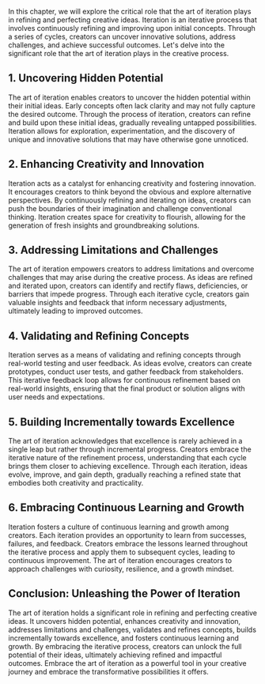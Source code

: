 
In this chapter, we will explore the critical role that the art of iteration plays in refining and perfecting creative ideas. Iteration is an iterative process that involves continuously refining and improving upon initial concepts. Through a series of cycles, creators can uncover innovative solutions, address challenges, and achieve successful outcomes. Let's delve into the significant role that the art of iteration plays in the creative process.

1\. **Uncovering Hidden Potential**
----------------------------------

The art of iteration enables creators to uncover the hidden potential within their initial ideas. Early concepts often lack clarity and may not fully capture the desired outcome. Through the process of iteration, creators can refine and build upon these initial ideas, gradually revealing untapped possibilities. Iteration allows for exploration, experimentation, and the discovery of unique and innovative solutions that may have otherwise gone unnoticed.

2\. **Enhancing Creativity and Innovation**
------------------------------------------

Iteration acts as a catalyst for enhancing creativity and fostering innovation. It encourages creators to think beyond the obvious and explore alternative perspectives. By continuously refining and iterating on ideas, creators can push the boundaries of their imagination and challenge conventional thinking. Iteration creates space for creativity to flourish, allowing for the generation of fresh insights and groundbreaking solutions.

3\. **Addressing Limitations and Challenges**
--------------------------------------------

The art of iteration empowers creators to address limitations and overcome challenges that may arise during the creative process. As ideas are refined and iterated upon, creators can identify and rectify flaws, deficiencies, or barriers that impede progress. Through each iterative cycle, creators gain valuable insights and feedback that inform necessary adjustments, ultimately leading to improved outcomes.

4\. **Validating and Refining Concepts**
---------------------------------------

Iteration serves as a means of validating and refining concepts through real-world testing and user feedback. As ideas evolve, creators can create prototypes, conduct user tests, and gather feedback from stakeholders. This iterative feedback loop allows for continuous refinement based on real-world insights, ensuring that the final product or solution aligns with user needs and expectations.

5\. **Building Incrementally towards Excellence**
------------------------------------------------

The art of iteration acknowledges that excellence is rarely achieved in a single leap but rather through incremental progress. Creators embrace the iterative nature of the refinement process, understanding that each cycle brings them closer to achieving excellence. Through each iteration, ideas evolve, improve, and gain depth, gradually reaching a refined state that embodies both creativity and practicality.

6\. **Embracing Continuous Learning and Growth**
-----------------------------------------------

Iteration fosters a culture of continuous learning and growth among creators. Each iteration provides an opportunity to learn from successes, failures, and feedback. Creators embrace the lessons learned throughout the iterative process and apply them to subsequent cycles, leading to continuous improvement. The art of iteration encourages creators to approach challenges with curiosity, resilience, and a growth mindset.

Conclusion: Unleashing the Power of Iteration
---------------------------------------------

The art of iteration holds a significant role in refining and perfecting creative ideas. It uncovers hidden potential, enhances creativity and innovation, addresses limitations and challenges, validates and refines concepts, builds incrementally towards excellence, and fosters continuous learning and growth. By embracing the iterative process, creators can unlock the full potential of their ideas, ultimately achieving refined and impactful outcomes. Embrace the art of iteration as a powerful tool in your creative journey and embrace the transformative possibilities it offers.
